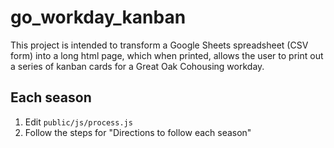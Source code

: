 # go_workday_kanban

This project is intended to transform a Google Sheets spreadsheet (CSV form)
into a long html page, which when printed, allows the user to print out a
series of kanban cards for a Great Oak Cohousing workday.

## Each season

1. Edit `public/js/process.js`
2. Follow the steps for "Directions to follow each season"

